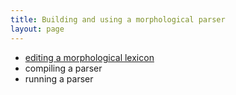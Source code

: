 ```yaml
---
title: Building and using a morphological parser
layout: page
---
```


- [editing a morphological lexicon](editing/)
- compiling a parser
- running a parser
